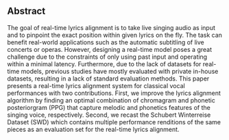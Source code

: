 ## Abstract

The goal of real-time lyrics alignment is to take live singing audio as input and to pinpoint the exact position within given lyrics on the fly. 
The task can benefit real-world applications such as the automatic subtitling of live concerts or operas. 
However, designing a real-time model poses a great challenge due to the constraints of only using past input and operating within a minimal latency. 
Furthermore, due to the lack of datasets for real-time models, previous studies have mostly evaluated with private in-house datasets, resulting in a lack of standard evaluation methods. 
This paper presents a real-time lyrics alignment system for classical vocal performances with two contributions. 
First, we improve the lyrics alignment algorithm by finding an optimal combination of chromagram and phonetic posteriorgram (PPG) that capture melodic and phonetics features of the singing voice, respectively. 
Second, we recast the Schubert Winterreise Dataset (SWD) which contains multiple performance renditions of the same pieces as an evaluation set for the real-time lyrics alignment.

